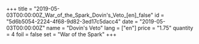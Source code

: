 +++
title = "2019-05-03T00:00:00Z_War_of_the_Spark_Dovin's_Veto_[en]_false"
id = "5d6b5054-2224-4f68-9d82-3ed17c5dacc4"
date = "2019-05-03T00:00:00Z"
name = "Dovin's Veto"
lang = ["en"]
price = "1.75"
quantity = 4
foil = false
set = "War of the Spark"
+++
